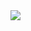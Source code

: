 <a href="https://portal.azure.com/#create/Microsoft.Template/uri/https:%2F%2Fpexipas.blob.core.windows.net%2Ftemplates%2F20180924%2Fvirtual-machine-password-static-public-ip.json" rel="nofollow">
    <img src="https://camo.githubusercontent.com/9285dd3998997a0835869065bb15e5d500475034/687474703a2f2f617a7572656465706c6f792e6e65742f6465706c6f79627574746f6e2e706e67" data-canonical-src="http://azuredeploy.net/deploybutton.png" style="max-width:100%;">
</a>
